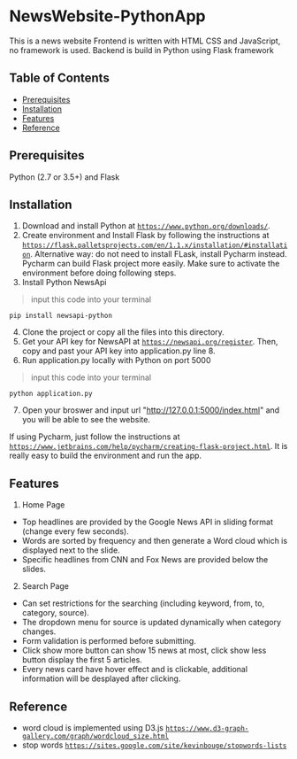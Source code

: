 # NewsWebsite-PythonApp
This is a news website
Frontend is written with HTML CSS and JavaScript, no framework is used.
Backend is build in Python using Flask framework 

## Table of Contents
- [Prerequisites](#Prerequisites)
- [Installation](#Installation)
- [Features](#Features)
- [Reference](#Reference)

## Prerequisites
Python (2.7 or 3.5+) and Flask 

## Installation
1. Download and install Python at <a href="https://www.python.org/downloads/">`https://www.python.org/downloads/`</a>.
2. Create environment and Install Flask by following the instructions at <a href="https://flask.palletsprojects.com/en/1.1.x/installation/#installation">`https://flask.palletsprojects.com/en/1.1.x/installation/#installation`</a>.
Alternative way: do not need to install FLask, install Pycharm instead. Pycharm can build Flask project more easily.
Make sure to activate the environment before doing following steps.
3. Install Python NewsApi
>input this code into your terminal
```shell
pip install newsapi-python
```
4. Clone the project or copy all the files into this directory.
5. Get your API key for NewsAPI at <a href="https://newsapi.org/register">`https://newsapi.org/register`</a>. Then, copy and past your API key into application.py line 8.
6. Run application.py locally with Python on port 5000
>input this code into your terminal
```shell
python application.py
```
7. Open your broswer and input url "http://127.0.0.1:5000/index.html" and you will be able to see the website.

If using Pycharm, just follow the instructions at <a href="https://www.jetbrains.com/help/pycharm/creating-flask-project.html">`https://www.jetbrains.com/help/pycharm/creating-flask-project.html`</a>. It is really easy to build the environment and run the app.

## Features
1. Home Page
- Top headlines are provided by the Google News API in sliding format (change every few seconds).
- Words are sorted by frequency and then generate a Word cloud which is displayed next to the slide.
- Specific headlines from CNN and Fox News are provided below the slides.
2. Search Page
- Can set restrictions for the searching (including keyword, from, to, category, source).
- The dropdown menu for source is updated dynamically when category changes.
- Form validation is performed before submitting.
- Click show more button can show 15 news at most, click show less button display the first 5 articles.
- Every news card have hover effect and is clickable, additional information will be desplayed after clicking.

## Reference
- word cloud is implemented using D3.js <a href="https://www.d3-graph-gallery.com/graph/wordcloud_size.html">`https://www.d3-graph-gallery.com/graph/wordcloud_size.html`</a>
- stop words <a href="https://sites.google.com/site/kevinbouge/stopwords-lists">`https://sites.google.com/site/kevinbouge/stopwords-lists`</a>